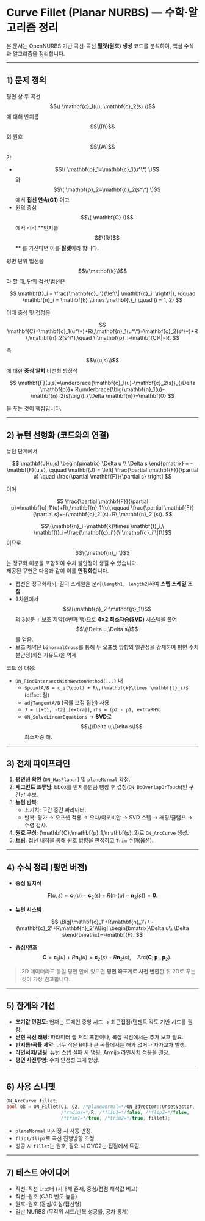 
# Curve Fillet (Planar NURBS) — 수학·알고리즘 정리

본 문서는 OpenNURBS 기반 곡선-곡선 **필렛(원호) 생성** 코드를 분석하여, 핵심 수식과 알고리즘을 정리합니다.

---

## 1) 문제 정의

평면 상 두 곡선 $$\( \mathbf{c}_1(u), \mathbf{c}_2(s) \)$$ 에 대해 반지름 $$\(R\)$$ 의 원호 $$\(A\)$$ 가
- $$\( \mathbf{p}_1=\mathbf{c}_1(u^\*) \)$$ 와 $$\( \mathbf{p}_2=\mathbf{c}_2(s^\*) \)$$ 에서 **접선 연속(G1)** 이고
- 원의 중심 $$\( \mathbf{C} \)$$ 에서 각각 **반지름 $$\(R\)$$ ** 를 가진다면
이를 **필렛**이라 합니다.

평면 단위 법선을 $$\(\mathbf{k}\)$$ 라 할 때, 단위 접선/법선은

$$
\mathbf{t}_i = \frac{\mathbf{c}_i'}{\left\| \mathbf{c}_i' \right\|}, \qquad
\mathbf{n}_i = \mathbf{k} \times \mathbf{t}_i \quad (i = 1, 2)
$$

이때 중심 및 접점은

$$
\mathbf{C}=\mathbf{c}_1(u^\*)+R\,\mathbf{n}_1(u^\*)=\mathbf{c}_2(s^\*)+R\,\mathbf{n}_2(s^\*),\quad
\|\mathbf{p}_i-\mathbf{C}\|=R.
$$

즉 $$\((u,s)\)$$ 에 대한 **중심 일치** 비선형 방정식

$$
\mathbf{F}(u,s)=\underbrace{\mathbf{c}_1(u)-\mathbf{c}_2(s)}_{\Delta \mathbf{p}}+
R\underbrace{\big(\mathbf{n}_1(u)-\mathbf{n}_2(s)\big)}_{\Delta \mathbf{n}}=\mathbf{0}
$$

을 푸는 것이 핵심입니다.

---

## 2) 뉴턴 선형화 (코드와의 연결)

뉴턴 단계에서

$$
\mathbf{J}(u,s)
\begin{pmatrix}
\Delta u \\
\Delta s
\end{pmatrix}
= -\mathbf{F}(u,s), \qquad
\mathbf{J} =
\left[
\frac{\partial \mathbf{F}}{\partial u}
\quad
\frac{\partial \mathbf{F}}{\partial s}
\right]
$$

이며

$$
\frac{\partial \mathbf{F}}{\partial u}=\mathbf{c}_1'(u)+R\,\mathbf{n}_1'(u),\qquad
\frac{\partial \mathbf{F}}{\partial s}=-(\mathbf{c}_2'(s)+R\,\mathbf{n}_2'(s)).
$$

$$\(\mathbf{n}_i=\mathbf{k}\times \mathbf{t}_i,\ \mathbf{t}_i=\frac{\mathbf{c}_i'}{\|\mathbf{c}_i'\|}\)$$ 이므로 $$\(\mathbf{n}_i'\)$$ 는 정규화 미분을 포함하여 수치 불안정이 생길 수 있습니다.  
제공된 구현은 다음과 같이 이를 **안정화**합니다.

- 접선은 정규화하되, 길이 스케일을 분리(`length1, length2`)하여 **스텝 스케일 조절**.
- 3차원에서 $$\(\mathbf{p}_2-\mathbf{p}_1\)$$ 의 3성분 + 보조 제약(4번째 행)으로 **4×2 최소자승(SVD)** 시스템을 풀어 $$\(\Delta u,\Delta s\)$$ 를 얻음.
- 보조 제약은 `binormalCross`를 통해 두 오프셋 방향의 일관성을 강제하여 평면 수치 불안정(회전 자유도)을 억제.

코드 상 대응:
- `ON_FindIntersectWithNewtonMethod(...)` 내
  - `$pointA/B = c_i(\cdot) + R\,(\mathbf{k}\times \mathbf{t}_i)$` (offset 점)
  - `adjTangentA/B` (곡률 보정 접선) 사용
  - `J = [[+t1, -t2],[extra]]`, `rhs = (p2 - p1, extraRHS)`
  - `ON_SolveLinearEquations` → **SVD**로 $$\(\Delta u,\Delta s\)$$ 최소자승 해.

---

## 3) 전체 파이프라인

1. **평면성 확인** (`ON_HasPlanar`) 및 `planeNormal` 확정.
2. **세그먼트 프루닝**: bbox를 반지름만큼 팽창 후 겹침(`ON_DoOverlapOrTouch`)인 구간만 후보.
3. **뉴턴 반복**:
   - 초기치: 구간 중간 파라미터.
   - 반복: 평가 → 오프셋 적용 → 오차/야코비안 → SVD 스텝 → 래핑/클램프 → 수렴 검사.
4. **원호 구성**: \(\mathbf{C},\mathbf{p}_1,\mathbf{p}_2\)로 `ON_ArcCurve` 생성.
5. **트림**: 접선 내적을 통해 원호 방향을 판정하고 `Trim` 수행(옵션).

---

## 4) 수식 정리 (평면 버전)

- **중심 일치식**

$$
\mathbf{F}(u,s)=\mathbf{c}_1(u)-\mathbf{c}_2(s)+R\big(\mathbf{n}_1(u)-\mathbf{n}_2(s)\big)=\mathbf{0}.
$$

- **뉴턴 시스템**

$$
\Big[\mathbf{c}_1'+R\mathbf{n}_1'\ \ -(\mathbf{c}_2'+R\mathbf{n}_2')\Big]
\begin{bmatrix}\Delta u\\ \Delta s\end{bmatrix}=-\mathbf{F}.
$$

- **중심/원호**
$$
\mathbf{C}=\mathbf{c}_1(u)+R\mathbf{n}_1(u)=\mathbf{c}_2(s)+R\mathbf{n}_2(s),\quad
\text{Arc}(\mathbf{C};\,\mathbf{p}_1,\mathbf{p}_2).
$$

> 3D 데이터라도 동일 평면 안에 있으면 **평면 좌표계로 사전 변환**한 뒤 2D로 푸는 것이 가장 견고합니다.

---

## 5) 한계와 개선

- **초기값 민감도**: 현재는 도메인 중앙 시드 → 최근접점/탠젠트 각도 기반 시드를 권장.
- **닫힌 곡선 래핑**: 파라미터 랩 처리 포함이나, 복잡 곡선에서는 추가 보호 필요.
- **반지름/곡률 제약**: 너무 작은 R이나 큰 곡률에서는 해가 없거나 자가교차 발생.
- **라인서치/댐핑**: 뉴턴 스텝 실패 시 댐핑, Armijo 라인서치 적용을 권장.
- **평면 사전투영**: 수치 안정성 크게 향상.

---

## 6) 사용 스니펫

```cpp
ON_ArcCurve fillet;
bool ok = ON_Fillet(C1, C2, /*planeNormal=*/ON_3dVector::UnsetVector,
                    /*radius=*/R, /*flip1=*/false, /*flip2=*/false,
                    /*trim1=*/true, /*trim2=*/true, fillet);
```

- `planeNormal` 미지정 시 자동 판정.
- `flip1/flip2`로 곡선 진행방향 조정.
- 성공 시 `fillet`는 원호, 필요 시 C1/C2는 접점에서 트림.

---

## 7) 테스트 아이디어

- 직선–직선 L-코너 (기대해 존재, 중심/접점 해석값 비교)
- 직선–원호 (CAD 빈도 높음)
- 원호–원호 (동심/이심/접선형)
- 일반 NURBS (무작위 시드/반복 성공률, 공차 통계)
